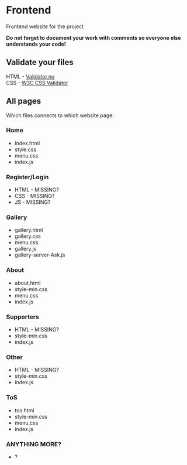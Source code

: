 # Frontend
Frontend website for the project

**Do not forget to document your work with comments so everyone else understands your code!**

## Validate your files
HTML - [Validator.nu](https://validator.nu)  
CSS - [W3C CSS Validator](https://jigsaw.w3.org/css-validator/)

## All pages
Which files connects to which website page:

### Home
  * index.html
  * style.css
  * menu.css
  * index.js

### Register/Login
  * HTML - MISSING?
  * CSS - MISSING?
  * JS - MISSING?

### Gallery
  * gallery.html
  * gallery.css
  * menu.css
  * gallery.js
  * gallery-server-Ask.js

### About
  * about.html
  * style-min.css
  * menu.css
  * index.js

### Supporters
  * HTML - MISSING?
  * style-min.css
  * index.js

### Other
  * HTML - MISSING?
  * style-min.css
  * index.js

### ToS
  * tos.html
  * style-min.css
  * menu.css
  * index.js

### ANYTHING MORE?
  * ?
